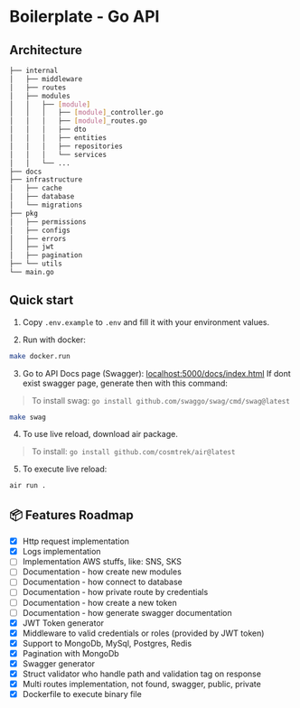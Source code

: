 # Boilerplate - Go API

## Architecture

```bash
├── internal
│   ├── middleware
│   ├── routes
│   ├── modules
│   │   ├── [module]
│   │   │   ├── [module]_controller.go
│   │   │   ├── [module]_routes.go
│   │   │   ├── dto
│   │   │   ├── entities
│   │   │   ├── repositories
│   │   │   └── services
│   │   └── ...
├── docs
├── infrastructure
│   ├── cache
│   ├── database
│   └── migrations
├── pkg
│   ├── permissions
│   ├── configs
│   ├── errors
│   ├── jwt
│   ├── pagination
├── └── utils
└── main.go
```

## Quick start

1. Copy `.env.example` to `.env` and fill it with your environment values.

2. Run with docker:

```bash
make docker.run
```

3. Go to API Docs page (Swagger): [localhost:5000/docs/index.html](http://localhost:5000/docs/index.html)
   If dont exist swagger page, generate then with this command:

> To install swag: `go install github.com/swaggo/swag/cmd/swag@latest`

```bash
make swag
```

4. To use live reload, download air package.

> To install: `go install github.com/cosmtrek/air@latest`

5. To execute live reload:

```bash
air run .
```

## 📦 Features Roadmap

- [x] Http request implementation
- [x] Logs implementation
- [ ] Implementation AWS stuffs, like: SNS, SKS
- [ ] Documentation - how create new modules
- [ ] Documentation - how connect to database
- [ ] Documentation - how private route by credentials
- [ ] Documentation - how create a new token
- [ ] Documentation - how generate swagger documentation
- [x] JWT Token generator
- [x] Middleware to valid credentials or roles (provided by JWT token)
- [x] Support to MongoDb, MySql, Postgres, Redis
- [x] Pagination with MongoDb
- [x] Swagger generator
- [x] Struct validator who handle path and validation tag on response
- [x] Multi routes implementation, not found, swagger, public, private
- [x] Dockerfile to execute binary file
